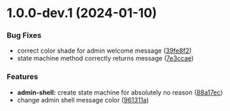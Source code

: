 # 1.0.0-dev.1 (2024-01-10)


### Bug Fixes

* correct color shade for admin welcome message ([39fe8f2](https://github.com/awaissaeed530/nx-release-demo/commit/39fe8f2644ac4476afd338c10aa34517df76a58a))
* state machine method correctly returns message ([7e3ccae](https://github.com/awaissaeed530/nx-release-demo/commit/7e3ccae70a6af3ac3d383ce421f4ec0fc23a8de4))


### Features

* **admin-shell:** create state machine for absolutely no reason ([88a17ec](https://github.com/awaissaeed530/nx-release-demo/commit/88a17ec8f7c796a76011b45e60b8378f3f3a1789))
* change admin shell message color ([961311a](https://github.com/awaissaeed530/nx-release-demo/commit/961311ad114fe92033c0f30da8786e19dc92e5c6))
